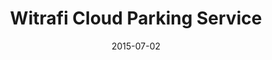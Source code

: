 ---
layout: post
title: Witrafi Cloud Parking Service
date: 2015-07-02
duration: 2014.10 - 2015.08
image: /assets/img/projects/witrafi.jpg
description: <a href="https://witrafi.com/">Witrafi</a> Parking Cloud is a comprehensive system which main functions are to show parking availability on streets and provide parking payments. It also handles parking permits, for example those supplied to city residents. The cloud platform is able to utilize information from many different real-time updating data sources. My main responsibility was to build a seamless client-server integration with AngularJS, jQuery, Witrafi's RESTful APIs, GoogleMap APIs and <a href="https://solinor.fi/">Solinor Payment APIs</a>. 
categories: [project]
tags: [project]
---